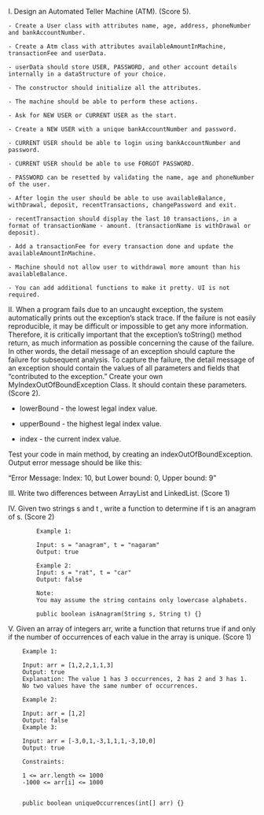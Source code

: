 I. Design an Automated Teller Machine (ATM). (Score 5).

    - Create a User class with attributes name, age, address, phoneNumber and bankAccountNumber.

    - Create a Atm class with attributes availableAmountInMachine, transactionFee and userData.

    - userData should store USER, PASSWORD, and other account details internally in a dataStructure of your choice.

    - The constructor should initialize all the attributes.

    - The machine should be able to perform these actions.

    - Ask for NEW USER or CURRENT USER as the start.

    - Create a NEW USER with a unique bankAccountNumber and password.

    - CURRENT USER should be able to login using bankAccountNumber and password.

    - CURRENT USER should be able to use FORGOT PASSWORD.

    - PASSWORD can be resetted by validating the name, age and phoneNumber of the user.

    - After login the user should be able to use availableBalance, withDrawal, deposit, recentTransactions, changePassword and exit.

    - recentTransaction should display the last 10 transactions, in a format of transactionName - amount. (transactionName is withDrawal or deposit).

    - Add a transactionFee for every transaction done and update the availableAmountInMachine.

    - Machine should not allow user to withdrawal more amount than his availableBalance.

    - You can add additional functions to make it pretty. UI is not required.


II.  When a program fails due to an uncaught exception, 
   the system automatically prints out the exception’s stack trace.
   If the failure is not easily reproducible, it may be difficult or impossible to get any more information.
   Therefore, it is critically important that the exception’s toString() method return, as much information as possible concerning the cause of the failure.
   In other words, the detail message of an exception should capture the failure for subsequent analysis. 
   To capture the failure, the detail message of an exception should contain the values of all parameters and fields that “contributed to the exception.”
   Create your own MyIndexOutOfBoundException Class. It should contain these parameters.  
   (Score 2).

- lowerBound - the lowest legal index value.

- upperBound - the highest legal index value.

- index - the current index value.

Test your code in main method, by creating an indexOutOfBoundException. Output error message should be like this:

 “Error Message: Index: 10, but Lower bound: 0, Upper bound: 9” 
 
 
III. Write two differences between ArrayList and LinkedList. (Score 1)
 
IV. Given two strings s and t , write a function to determine if t is an anagram of s. (Score 2)
    
            Example 1:
    
            Input: s = "anagram", t = "nagaram"
            Output: true
            
            Example 2:
            Input: s = "rat", t = "car"
            Output: false
            
            Note:
            You may assume the string contains only lowercase alphabets.
    
            public boolean isAnagram(String s, String t) {}
    
 V. Given an array of integers arr, 
 write a function that returns true if and only if the number of occurrences of each value in the array is unique. (Score 1)
    
     
    
        Example 1:
        
        Input: arr = [1,2,2,1,1,3]
        Output: true
        Explanation: The value 1 has 3 occurrences, 2 has 2 and 3 has 1. 
        No two values have the same number of occurrences.
        
        Example 2:
        
        Input: arr = [1,2]
        Output: false
        Example 3:
        
        Input: arr = [-3,0,1,-3,1,1,1,-3,10,0]
        Output: true
         
        Constraints:
        
        1 <= arr.length <= 1000
        -1000 <= arr[i] <= 1000
        
        
        public boolean uniqueOccurrences(int[] arr) {}